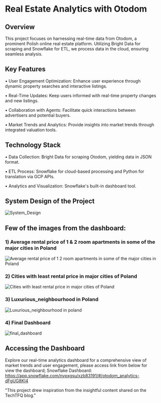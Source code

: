 # Real Estate Analytics with Otodom

## Overview
This project focuses on harnessing real-time data from Otodom, a prominent Polish online real estate platform. Utilizing Bright Data for scraping and Snowflake for ETL, we process data in the cloud, ensuring seamless analysis.

## Key Features
• User Engagement Optimization: Enhance user experience through dynamic property searches and interactive listings.

• Real-Time Updates: Keep users informed with real-time property changes and new listings.

• Collaboration with Agents: Facilitate quick interactions between advertisers and potential buyers.

• Market Trends and Analytics: Provide insights into market trends through integrated valuation tools.

## Technology Stack
• Data Collection: Bright Data for scraping Otodom, yielding data in JSON format.

• ETL Process: Snowflake for cloud-based processing and Python for translation via GCP APIs.

• Analytics and Visualization: Snowflake's built-in dashboard tool.

## System Design of the Project
![System_Design](https://github.com/rahulrajan15/SQL_Analytics/assets/113009011/5f661861-cd62-46e7-8b63-80e0ab885d70)


## Few of the images from the dashboard:
### 1) Average rental price of 1 & 2 room apartments in some of the major cities in Poland
![Average rental price of 1   2 room apartments in some of the major cities in Poland](https://github.com/rahulrajan15/SQL_Analytics/assets/113009011/8801d8cf-efbd-43b6-bfc2-dfddd846247e)

### 2) Cities with least rental price in major cities of Poland
![Cities with least rental price in major cities of Poland](https://github.com/rahulrajan15/SQL_Analytics/assets/113009011/305d3f59-17e2-4984-a0a1-c37a70dc459c)

### 3) Luxurious_neighbourhood in Poland
![Luxurious_neighbourhood in poland](https://github.com/rahulrajan15/SQL_Analytics/assets/113009011/a36b918d-d569-493f-87a7-51eccc0e5b0a)

### 4) Final Dashboard
![final_dashboard](https://github.com/rahulrajan15/SQL_Analytics/assets/113009011/8576e89a-9606-4bba-964d-02d40b9fbd26)


## Accessing the Dashboard
Explore our real-time analytics dashboard for a comprehensive view of market trends and user engagement, please access link from below for view the dashboard;
Snowflake Dashboard: https://app.snowflake.com/nvpxgsu/xzb83191/#/otodom_analytics-dFgUG8KI4

"This project drew inspiration from the insightful content shared on the TechTFQ blog."
